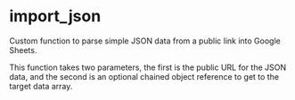 # import_json
Custom function to parse simple JSON data from a public link into Google Sheets.

This function takes two parameters, the first is the public URL for the JSON data, and the second is an optional chained object reference to get to the target data array.
